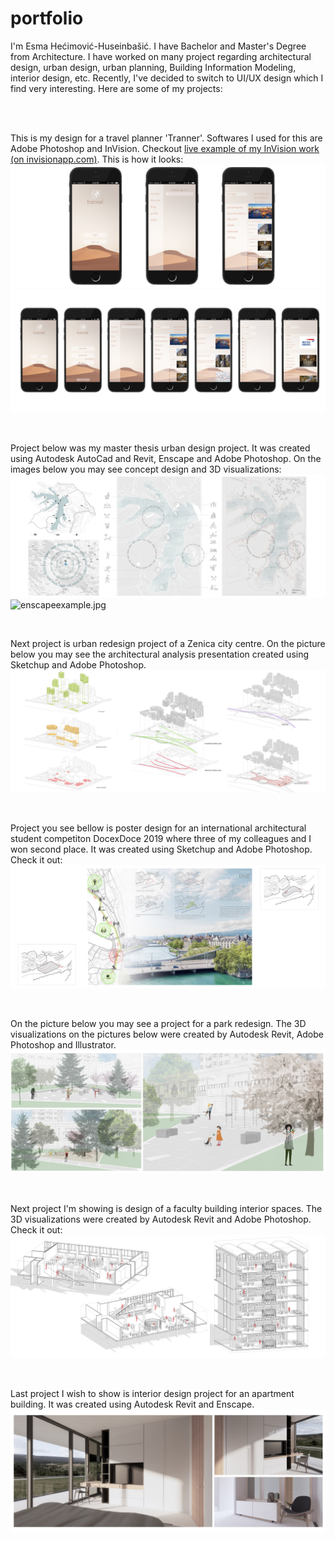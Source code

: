 # portfolio

I'm Esma Hećimović-Huseinbašić. I have Bachelor and Master's Degree from Architecture. I have worked on many project regarding architectural design, urban design, urban planning, Building Information Modeling, interior design, etc. Recently, I've decided to switch to UI/UX design which I find very interesting. Here are some of my projects: 

 <br>
 <br>

This is my design for a travel planner 'Tranner'. Softwares I used for this are Adobe Photoshop and InVision.  Checkout [live example of my InVision work (on invisionapp.com)](https://esmaheimovihuseinbai762888.invisionapp.com/overview/Trannel-ck5k66a3t0xbd01c06e0x8l29/screens?v=YsWUxV1ZUe8gma5fe9gQVA%3D%3D&linkshare=urlcopied). This is how it looks:
![mobileapp1.jpg](/img/mobileapp1.jpg) 
![mobileapp.jpg](/img/mobileapp.jpg) 

 <br>

Project below was my master thesis urban design project. It was created using Autodesk AutoCad and Revit, Enscape and Adobe Photoshop. On the images below you may see concept design and 3D visualizations:
![psexample3.jpg](/img/psexample3.jpg) 
![enscapeexample.jpg](/img/enscapeexample.jpg) 

 <br>

Next project is urban redesign project of a Zenica city centre. On the picture below you may see the architectural analysis presentation created using Sketchup and Adobe Photoshop.  
![psexample.jpg](/img/psexample.jpg) 

 <br>
 
Project you see bellow is poster design for an international architectural student competiton DocexDoce 2019 where three of my colleagues and I won second place. It was created using Sketchup and Adobe Photoshop. Check it out: 
![psexample2.jpg](/img/psexample2.jpg) 

 <br>

On the picture below you may see a project for a park redesign. The 3D visualizations on the pictures below were created by Autodesk Revit, Adobe Photoshop and Illustrator. 
![aiexample.jpg](/img/aiexample.jpg) 

 <br>
 
Next project I'm showing is design of a faculty building interior spaces. The 3D visualizations were created by Autodesk Revit and Adobe Photoshop. Check it out: 
![revitexample.jpg](/img/revitexample.jpg) 

 <br>

Last project I wish to show is interior design project for an apartment building. It was created using Autodesk Revit and Enscape. 
![interiorexample.jpg](/img/interiorexample.jpg) 




